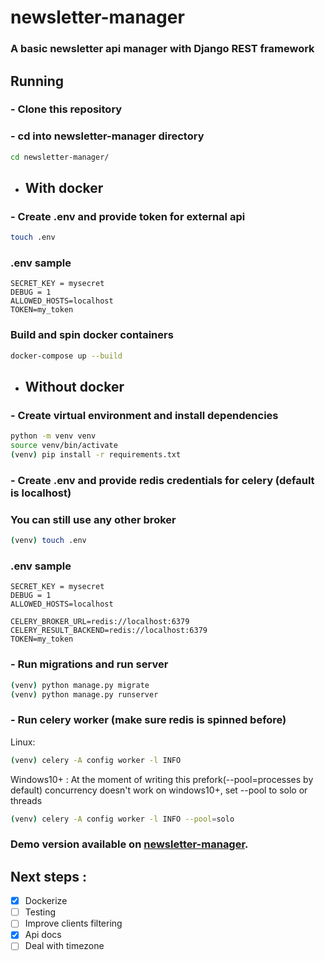 # newsletter-manager

### A basic newsletter api manager with Django REST framework
## Running
### - Clone this repository
### - cd into newsletter-manager directory
```bash
cd newsletter-manager/
```
- ## With docker
### - Create .env and provide token for external api
```bash
touch .env
```
### .env sample
```
SECRET_KEY = mysecret
DEBUG = 1
ALLOWED_HOSTS=localhost
TOKEN=my_token
```
### Build and spin docker containers
```bash
docker-compose up --build
```

- ## Without docker
### - Create virtual environment and install dependencies
```bash
python -m venv venv
source venv/bin/activate
(venv) pip install -r requirements.txt
```
### - Create .env and provide redis credentials for celery (default is localhost)
### You can still use any other broker
```bash
(venv) touch .env
```
### .env sample
```
SECRET_KEY = mysecret
DEBUG = 1
ALLOWED_HOSTS=localhost

CELERY_BROKER_URL=redis://localhost:6379
CELERY_RESULT_BACKEND=redis://localhost:6379
TOKEN=my_token
```
### - Run migrations and run server
```bash
(venv) python manage.py migrate
(venv) python manage.py runserver
```
### - Run celery worker (make sure redis is spinned before)

Linux:
```bash
(venv) celery -A config worker -l INFO
```

Windows10+ : At the moment of writing this prefork(--pool=processes by default) concurrency doesn't work on windows10+, set --pool to solo or threads
```bash
(venv) celery -A config worker -l INFO --pool=solo
```
### Demo version available on [newsletter-manager](https://).

## Next steps :
- [x] Dockerize
- [ ] Testing
- [ ] Improve clients filtering
- [x] Api docs
- [ ] Deal with timezone